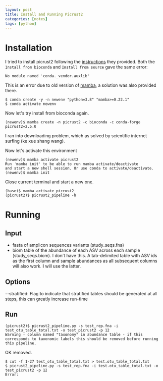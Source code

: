 ```yaml
---
layout: post
title: Install and Running Picrust2
categories: [notes]
tags: [python]
---
```


# Installation

I tried to install picrust2 following the [instructions](https://github.com/picrust/picrust2/wiki/Installation) they provided. Both the `Install from bioconda` and `Install from source` gave the same error:

	No module named 'conda._vendor.auxlib'
	
	
This is an error due to old version of [mamba](https://github.com/mamba-org/mamba/issues/1583), a solution was also provided there.

	$ conda create -y -n newenv "python=3.8" "mamba>=0.22.1"
	$ conda activate newenv
	
Now let's try install from bioconda again. 

	(newenv)$ mamba create -n picrust2 -c bioconda -c conda-forge picrust2=2.5.0

I ran into downloading problem, which as solved by scientific internet surfing (ke xue shang wang).

Now let's activate this environment

	(newenv)$ mamba activate picrust2
	Run 'mamba init' to be able to run mamba activate/deactivate 
	and start a new shell session. Or use conda to activate/deactivate.
	(newenv)$ mamba init
	
Close current terminal and start a new one.

	(base)$ mamba activate picrust2
	(picrust2)$ picrust2_pipeline -h
	
# Running

## Input


- fasta of amplicon sequences variants (study_seqs.fna)
- biom table of the abundance of each ASV across each sample (study_seqs.biom). I don't have this. A tab-delimited table with ASV ids as the first column and sample abundances as all subsequent columns will also work. I will use the latter.


## Options

--stratified: Flag to indicate that stratified tables should be generated at all steps, this can greatly increase run-time
 
 
## Run

	(picrust2)$ picrust2_pipeline.py -s test_rep.fna -i test_otu_table_total.txt -o test_picrust2 -p 12
	Warning - column named "taxonomy" in abundance table - if this corresponds to taxonomic labels this should be removed before running this pipeline.

OK removed. 

	$ cut -f 1-27 test_otu_table_total.txt > test.otu_table_total.txt
	$ picrust2_pipeline.py -s test_rep.fna -i test.otu_table_total.txt -o test_picrust2 -p 12
	Error: 
 
 

